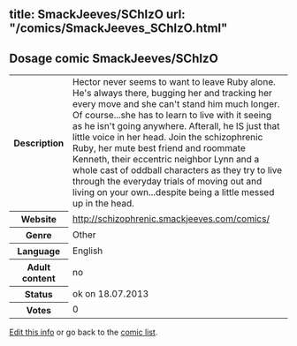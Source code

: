 title: SmackJeeves/SChIzO
url: "/comics/SmackJeeves_SChIzO.html"
---
Dosage comic SmackJeeves/SChIzO
-----------------------------------------

<p id="msg"></p>
<script type="text/javascript">
if (window.location.search === '?edit_info_mail=sent_ok') {
  var elem = document.getElementById("msg");
  elem.innerHTML = 'Edited information sucessfully sent for review, which is usually done daily. Thanks!';
  elem.className = 'ok';
}
</script>
<table class="comicinfo">
<tr>
<th>Description</th><td>Hector never seems to want to leave Ruby alone. He's always there, bugging her and tracking her every move and she can't stand him much longer. Of course...she has to learn to live with it seeing as he isn't going anywhere. Afterall, he IS just that little voice in her head. Join the schizophrenic Ruby, her mute best friend and roommate Kenneth, their eccentric neighbor Lynn and a whole cast of oddball characters as they try to live through the everyday trials of moving out and living on your own...despite being a little messed up in the head.</td>
</tr>
<tr>
<th>Website</th><td><a href="http://schizophrenic.smackjeeves.com/comics/">http://schizophrenic.smackjeeves.com/comics/</a></td>
</tr>
<tr>
<th>Genre</th><td>Other</td>
</tr>
<tr>
<th>Language</th><td>English</td>
</tr>
<tr>
<th>Adult content</th><td>no</td>
</tr>
<tr>
<th>Status</th><td>ok on 18.07.2013</td>
</tr>
<tr>
<th>Votes</th><td>0</td>
</tr>
</table>

[Edit this info](SmackJeeves_SChIzO_edit.html) or go back to the [comic list](../comic-index.html).
